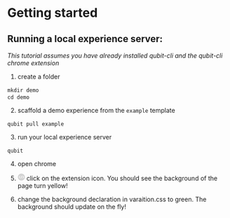 # Getting started

## Running a local experience server:

*This tutorial assumes you have already installed qubit-cli and the qubit-cli chrome extension*

1. create a folder
```
mkdir demo
cd demo
```

2. scaffold a demo experience from the `example` template
```
qubit pull example
```

3. run your local experience server
```
qubit
```

4. open chrome

5. ![extension icon](../../chrome-extension/icons/off16.png) click on the extension icon. You should see the background of the page turn yellow!

6. change the background declaration in varaition.css to green. The background should update on the fly!
